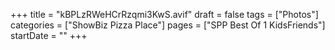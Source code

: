 +++
title = "kBPLzRWeHCrRzqmi3KwS.avif"
draft = false
tags = ["Photos"]
categories = ["ShowBiz Pizza Place"]
pages = ["SPP Best Of 1 KidsFriends"]
startDate = ""
+++
